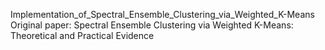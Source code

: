 Implementation_of_Spectral_Ensemble_Clustering_via_Weighted_K-Means
Original paper: Spectral Ensemble Clustering via Weighted K-Means: Theoretical and Practical Evidence
